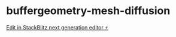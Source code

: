 # buffergeometry-mesh-diffusion

[Edit in StackBlitz next generation editor ⚡️](https://stackblitz.com/~/github.com/Delete3/buffergeometry-mesh-diffusion)